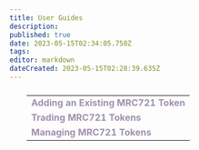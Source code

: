 ```yaml
---
title: User Guides
description: 
published: true
date: 2023-05-15T02:34:05.750Z
tags: 
editor: markdown
dateCreated: 2023-05-15T02:28:39.635Z
---
```


<div style="width: 100%; text-align:center; margin-top: 24px;">
  <table style="width: 88%; margin:0 auto;">
  <tr>
    <td><a href="/user-guides/token" style="color: #9f91ad; text-decoration: none;"><strong>Adding an Existing MRC721 Token</strong></a></td>
  </tr>
  <tr>
    <td><a href="/user-guides/trade" style="color: #9f91ad; text-decoration: none;"><strong>Trading MRC721 Tokens</strong></a></td>
  </tr>
  <tr>
    <td><a href="/user-guides/manage" style="color: #9f91ad; text-decoration: none;"><strong>Managing MRC721 Tokens</strong></a></td>
  </tr>
  
</table>
</div>